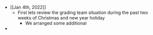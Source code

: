 - [[Jan 4th, 2022]]
	- First lets review the grading team situation during the past two weeks of Christmas and new year holiday
		- We arranged some additional
-